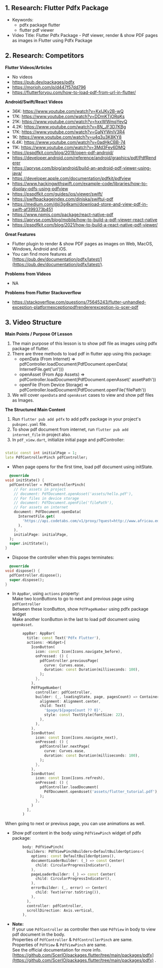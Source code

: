 ## 1. Research: Flutter Pdfx Package

- Keywords:
    - pdfx package flutter
    - flutter pdf viewer
- Video Title: Flutter Pdfx Package - Pdf viewer, render & show PDF pages as images in Flutter using
  Pdfx Package

## 2. Research: Competitors

**Flutter Videos/Articles**

- No videos
- https://pub.dev/packages/pdfx
- https://morioh.com/p/d447f57dd796
- https://flutterforyou.com/how-to-load-pdf-from-url-in-flutter/

**Android/Swift/React Videos**

- 36K: https://www.youtube.com/watch?v=KxIJKv2B-wQ
- 17K: https://www.youtube.com/watch?v=DDmKTjORqKs
- 21K: https://www.youtube.com/watch?v=hxxWWmqYevQ
- 4.2K: https://www.youtube.com/watch?v=8N_JF3D7KBg
- 17K: https://www.youtube.com/watch?v=GaNYWnlV3R4
- 1K: https://www.youtube.com/watch?v=u4q3u3K8KY8
- 6.4K: https://www.youtube.com/watch?v=0adHkCBB-74
- 11K: https://www.youtube.com/watch?v=3Md3Fey6DMQ
- https://pspdfkit.com/blog/2019/open-pdf-android/
- https://developer.android.com/reference/android/graphics/pdf/PdfRenderer
- https://apryse.com/blog/android/build-an-android-pdf-viewer-using-java/
- https://developer.apple.com/documentation/pdfkit/pdfview
- https://www.hackingwithswift.com/example-code/libraries/how-to-display-pdfs-using-pdfview
- https://pspdfkit.com/guides/ios/viewer/swift/
- https://swiftpackageindex.com/diniska/swiftui-pdf
- https://medium.com/@ji3g4kami/download-store-and-view-pdf-in-swift-af399373b451
- https://www.npmjs.com/package/react-native-pdf
- https://apryse.com/blog/mobile/how-to-build-a-pdf-viewer-react-native
- https://pspdfkit.com/blog/2021/how-to-build-a-react-native-pdf-viewer/

**Great Features**

- Flutter plugin to render & show PDF pages as images on Web, MacOS, Windows, Android and iOS.
- You can find more features
  at [https://pub.dev/documentation/pdfx/latest/](https://pub.dev/documentation/pdfx/latest/).

**Problems from Videos**

- NA

**Problems from Flutter Stackoverflow**

- https://stackoverflow.com/questions/75645243/flutter-unhandled-exception-platformexceptionpdfrendererexception-io-scer-pdf

## 3. Video Structure

**Main Points / Purpose Of Lesson**

1. The main purpose of this lesson is to show pdf file as images using pdfx package of flutter.
2. There are three methods to load pdf in flutter app using this package:
    - openData (From Internet)       => pdfController.loadDocument(PdfDocument.openData(
      InternetFile.get('url')))
    - openAsset (From App Assets)    => pdfController.loadDocument(PdfDocument.openAsset('
      assetPath'))
    - openFile (From Device Storage) => pdfController.loadDocument(PdfDocument.openFile('filePath'))
3. We will cover `openData` and `openAsset` cases to view and show pdf files as Images.

**The Structured Main Content**

1. Run `flutter pub add pdfx` to add pdfx package in your project's `pubspec.yaml` file.
2. To show pdf document from internet, run `flutter pub add internet_file` in project also.
3. In `pdf_view.dart`, initialize initial page and pdfController:

```dart

static const int initialPage = 1;
late PdfControllerPinch pdfController;
```

- When page opens for the first time, load pdf document using initState.

```dart
  @override
void initState() {
  pdfController = PdfControllerPinch(
    // For assets in project
    // document: PdfDocument.openAsset('assets/hello.pdf'),
    // For files in device storage
    // document: PdfDocument.openFile('filePath'),
    // For assets on internet
    document: PdfDocument.openData(
      InternetFile.get(
        'https://api.codetabs.com/v1/proxy/?quest=http://www.africau.edu/images/default/sample.pdf',
      ),
    ),
    initialPage: initialPage,
  );
  super.initState();
}
```

- Dispose the controller when this pages terminates:

```dart
  @override
void dispose() {
  pdfController.dispose();
  super.dispose();
}
```

- In `AppBar`, using `actions` property:
  <br/>Make two IconButtons to go to next and previous page using `pdfController`
  <br/>Between these IconButton, show `PdfPageNumber` using pdfx package
  widget
  <br/> Make another IconButton in the last to load pdf document using `openAsset`.

```dart 
        appBar: AppBar(
          title: const Text('Pdfx Flutter'),
          actions: <Widget>[
            IconButton(
              icon: const Icon(Icons.navigate_before),
              onPressed: () {
                pdfController.previousPage(
                  curve: Curves.ease,
                  duration: const Duration(milliseconds: 100),
                );
              },
            ),
            PdfPageNumber(
              controller: pdfController,
              builder: (_, loadingState, page, pagesCount) => Container(
                alignment: Alignment.center,
                child: Text(
                  '$page/${pagesCount ?? 0}',
                  style: const TextStyle(fontSize: 22),
                ),
              ),
            ),
            IconButton(
              icon: const Icon(Icons.navigate_next),
              onPressed: () {
                pdfController.nextPage(
                  curve: Curves.ease,
                  duration: const Duration(milliseconds: 100),
                );
              },
            ),
            IconButton(
              icon: const Icon(Icons.refresh),
              onPressed: () {
                pdfController.loadDocument(
                  PdfDocument.openAsset('assets/flutter_tutorial.pdf'),
                );
              },
            )
          ],
        )
```

When going to next or previous page, you can use animations as well.

- Show pdf content in the body using `PdfViewPinch` widget of pdfx package:

```dart 
        body: PdfViewPinch(
          builders: PdfViewPinchBuilders<DefaultBuilderOptions>(
            options: const DefaultBuilderOptions(),
            documentLoaderBuilder: (_) => const Center(
              child: CircularProgressIndicator(),
            ),
            pageLoaderBuilder: (_) => const Center(
              child: CircularProgressIndicator(),
            ),
            errorBuilder: (_, error) => Center(
              child: Text(error.toString()),
            ),
          ),
          controller: pdfController,
          scrollDirection: Axis.vertical,
        ),
```

- **Note:**
  <br/> If your use `PdfController` as controller then use `PdfView` in body to view pdf document in
  the body.
  <br/> Properties of `PdfController` & `PdfControllerPinch` are same.
  <br/> Properties of `PdfView` & `PdfViewPinch` are same.
  <br/> See the official documentation for more
  info.[https://github.com/ScerIO/packages.flutter/tree/main/packages/pdfx](https://github.com/ScerIO/packages.flutter/tree/main/packages/pdfx)
  .